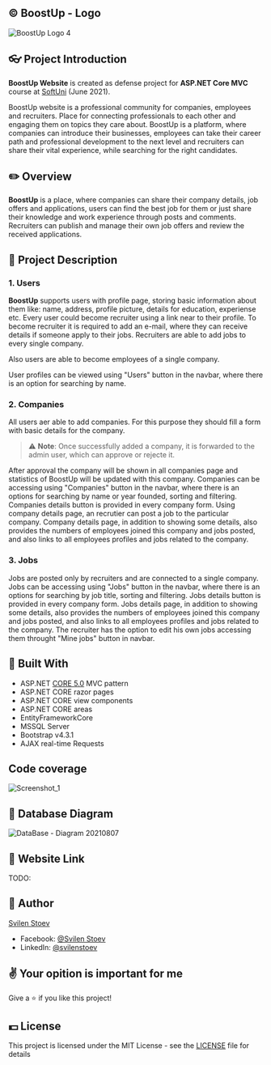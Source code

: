 ## &copy; BoostUp - Logo
![BoostUp Logo 4](https://user-images.githubusercontent.com/64086041/126073441-3b69f1a2-180e-406e-8f8c-e3e9171c06c5.png)

## :eyeglasses: Project Introduction

**BoostUp Website** is created as defense project for **ASP.NET Core MVC** course at [SoftUni](https://softuni.bg/ "SoftUni") (June 2021).

BoostUp website is a professional community for companies, employees and recruiters. Place for connecting professionals to each other and engaging them on topics they care about.
BoostUp is a platform, where companies can introduce their businesses, employees can take their career path and professional development to the next level and recruiters can share their vital experience, while searching for the right candidates.

## :pencil2: Overview

**BoostUp** is a place, where companies can share their company details, job offers and applications, users can find the best job for them or just share their knowledge and work experience through posts and comments. Recruiters can publish and manage their own job offers and review the received applications.

## :pencil: Project Description

### 1. Users

**BoostUp** supports users with profile page, storing basic information about them like: name, address, profile picture, details for education, experiense etc. Every user could become recruiter using a link near to their profile. To become recruiter it is required to add an e-mail, where they can receive details if someone apply to their jobs. Recruiters are able to add jobs to every single company. 

Also users are able to become employees of a single company.

User profiles can be viewed using "Users" button in the navbar, where there is an option for searching by name.

### 2. Companies

All users aer able to add companies. For this purpose they should fill a form with basic details for the company.
> :warning: **Note**: Once successfully added a company, it is forwarded to the admin user, which can approve or rejecte it.

After approval the company will be shown in all companies page and statistics of BoostUp will be updated with this company.
Companies can be accessing using "Companies" button in the navbar, where there is an options for searching by name or year founded, sorting and filtering. Companies details button is provided in every company form.
Using company details page, an recrutier can post a job to the particular company.
Company details page, in addition to showing some details, also provides the numbers of employees joined this company and jobs posted, and also links to all employees profiles and jobs related to the company.

### 3. Jobs

Jobs are posted only by recruiters and are connected to a single company.
Jobs can be accessing using "Jobs" button in the navbar, where there is an options for searching by job title, sorting and filtering. Jobs details button is provided in every company form.
Jobs details page, in addition to showing some details, also provides the numbers of employees joined this company and jobs posted, and also links to all employees profiles and jobs related to the company.
The recruiter has the option to edit his own jobs accessing them throught "Mine jobs" button in navbar.

## :hammer: Built With
- ASP.NET [CORE 5.0](https://dotnet.microsoft.com/download/dotnet/5.0") MVC pattern
- ASP.NET CORE razor pages
- ASP.NET CORE view components
- ASP.NET CORE areas
- EntityFrameworkCore
- MSSQL Server
- Bootstrap v4.3.1
- AJAX real-time Requests

## Code coverage
![Screenshot_1](https://user-images.githubusercontent.com/64086041/129948942-4c8e9b1b-99e0-4619-94a5-88aa4fa47ec9.png)

## :floppy_disk: Database Diagram
![DataBase - Diagram 20210807](https://user-images.githubusercontent.com/64086041/128595832-dafa6a4e-4716-4961-a0d5-f06df9b7d626.png)

## :link: Website Link
TODO:

## 🧑 Author

[Svilen Stoev](https://github.com/SvilenStoev)
- Facebook: [@Svilen Stoev](https://www.facebook.com/svilen.stoev.3)
- LinkedIn: [@svilenstoev](https://www.linkedin.com/in/svilenstoev/?fbclid=IwAR3__rQn3sR4rxJKEL6FK4QV1aR9tnF6vnOwMWsBghXz3xZPx-lYOc66gtU)

## :v: Your opition is important for me

Give a :star: if you like this project!

## 💵 License

This project is licensed under the MIT License - see the [LICENSE](LICENSE) file for details
